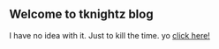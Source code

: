 ## Welcome to tknightz blog
I have no idea with it. Just to kill the time.
yo [click here!](https://tknightz.github.io)
